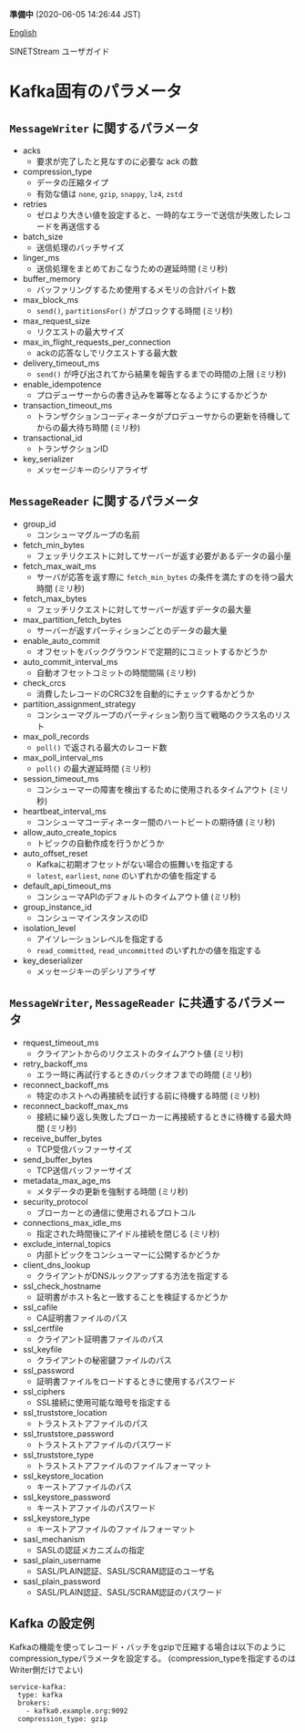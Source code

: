 **準備中** (2020-06-05 14:26:44 JST)

<!--
Copyright (C) 2019 National Institute of Informatics

Licensed to the Apache Software Foundation (ASF) under one
or more contributor license agreements.  See the NOTICE file
distributed with this work for additional information
regarding copyright ownership.  The ASF licenses this file
to you under the Apache License, Version 2.0 (the
"License"); you may not use this file except in compliance
with the License.  You may obtain a copy of the License at

  http://www.apache.org/licenses/LICENSE-2.0

Unless required by applicable law or agreed to in writing,
software distributed under the License is distributed on an
"AS IS" BASIS, WITHOUT WARRANTIES OR CONDITIONS OF ANY
KIND, either express or implied.  See the License for the
specific language governing permissions and limitations
under the License.
-->

[English](config-kafka.en.md)

SINETStream ユーザガイド

# Kafka固有のパラメータ

## `MessageWriter` に関するパラメータ

* acks
    * 要求が完了したと見なすのに必要な ack の数
* compression_type
    * データの圧縮タイプ
    * 有効な値は `none`, `gzip`, `snappy`, `lz4`, `zstd`
* retries
    * ゼロより大きい値を設定すると、一時的なエラーで送信が失敗したレコードを再送信する
* batch_size
    * 送信処理のバッチサイズ
* linger_ms
    * 送信処理をまとめておこなうための遅延時間 (ミリ秒)
* buffer_memory
    * バッファリングするため使用するメモリの合計バイト数
* max_block_ms
    * `send()`, `partitionsFor()` がブロックする時間 (ミリ秒)
* max_request_size
    * リクエストの最大サイズ
* max_in_flight_requests_per_connection
    * ackの応答なしでリクエストする最大数
* delivery_timeout_ms
    * `send()` が呼び出されてから結果を報告するまでの時間の上限 (ミリ秒)
* enable_idempotence
    * プロデューサーからの書き込みを冪等となるようにするかどうか
* transaction_timeout_ms
    * トランザクションコーディネータがプロデューサからの更新を待機してからの最大待ち時間 (ミリ秒)
* transactional_id
    * トランザクションID
* key_serializer
    * メッセージキーのシリアライザ

## `MessageReader` に関するパラメータ

* group_id
    * コンシューマグループの名前
* fetch_min_bytes
    * フェッチリクエストに対してサーバーが返す必要があるデータの最小量
* fetch_max_wait_ms
    *  サーバが応答を返す際に `fetch_min_bytes` の条件を満たすのを待つ最大時間 (ミリ秒)
* fetch_max_bytes
    * フェッチリクエストに対してサーバーが返すデータの最大量
* max_partition_fetch_bytes
    * サーバーが返すパーティションごとのデータの最大量
* enable_auto_commit
    *  オフセットをバックグラウンドで定期的にコミットするかどうか
* auto_commit_interval_ms
    * 自動オフセットコミットの時間間隔 (ミリ秒)
* check_crcs
    *  消費したレコードのCRC32を自動的にチェックするかどうか
* partition_assignment_strategy
    * コンシューマグループのパーティション割り当て戦略のクラス名のリスト
* max_poll_records
    * `poll()` で返される最大のレコード数
* max_poll_interval_ms
    * `poll()` の最大遅延時間 (ミリ秒)
* session_timeout_ms
    * コンシューマーの障害を検出するために使用されるタイムアウト (ミリ秒)
* heartbeat_interval_ms
    * コンシューマコーディネーター間のハートビートの期待値 (ミリ秒)
* allow_auto_create_topics
    * トピックの自動作成を行うかどうか
* auto_offset_reset
    * Kafkaに初期オフセットがない場合の振舞いを指定する
    * `latest`, `earliest`, `none` のいずれかの値を指定する
* default_api_timeout_ms
    * コンシューマAPIのデフォルトのタイムアウト値 (ミリ秒)
* group_instance_id
    * コンシューマインスタンスのID
* isolation_level
    * アイソレーションレベルを指定する
    * `read_committed`, `read_uncommitted` のいずれかの値を指定する
* key_deserializer
    * メッセージキーのデシリアライザ

## `MessageWriter`, `MessageReader` に共通するパラメータ

* request_timeout_ms
    * クライアントからのリクエストのタイムアウト値 (ミリ秒)
* retry_backoff_ms
    * エラー時に再試行するときのバックオフまでの時間 (ミリ秒)
* reconnect_backoff_ms
    * 特定のホストへの再接続を試行する前に待機する時間 (ミリ秒)
* reconnect_backoff_max_ms
    * 接続に繰り返し失敗したブローカーに再接続するときに待機する最大時間 (ミリ秒)
* receive_buffer_bytes
    * TCP受信バッファーサイズ
* send_buffer_bytes
    * TCP送信バッファーサイズ
* metadata_max_age_ms
    * メタデータの更新を強制する時間 (ミリ秒)
* security_protocol
    * ブローカーとの通信に使用されるプロトコル
* connections_max_idle_ms
    * 指定された時間後にアイドル接続を閉じる (ミリ秒)
* exclude_internal_topics
    * 内部トピックをコンシューマーに公開するかどうか
* client_dns_lookup
    * クライアントがDNSルックアップする方法を指定する
* ssl_check_hostname
    * 証明書がホスト名と一致することを検証するかどうか
* ssl_cafile
    * CA証明書ファイルのパス
* ssl_certfile
    * クライアント証明書ファイルのパス
* ssl_keyfile
    *  クライアントの秘密鍵ファイルのパス
* ssl_password
    *  証明書ファイルをロードするときに使用するパスワード
* ssl_ciphers
    * SSL接続に使用可能な暗号を指定する
* ssl_truststore_location
    * トラストストアファイルのパス
* ssl_truststore_password
    * トラストストアファイルのパスワード
* ssl_truststore_type
    * トラストストアファイルのファイルフォーマット
* ssl_keystore_location
    * キーストアファイルのパス
* ssl_keystore_password
    * キーストアファイルのパスワード
* ssl_keystore_type
    * キーストアファイルのファイルフォーマット
* sasl_mechanism
    * SASLの認証メカニズムの指定
* sasl_plain_username
    * SASL/PLAIN認証、SASL/SCRAM認証のユーザ名
* sasl_plain_password
    * SASL/PLAIN認証、SASL/SCRAM認証のパスワード

## Kafka の設定例

Kafkaの機能を使ってレコード・バッチをgzipで圧縮する場合は以下のようにcompression_typeパラメータを設定する。
(compression_typeを指定するのはWriter側だけでよい)

```
service-kafka:
  type: kafka
  brokers:
    - kafka0.example.org:9092
  compression_type: gzip
```
